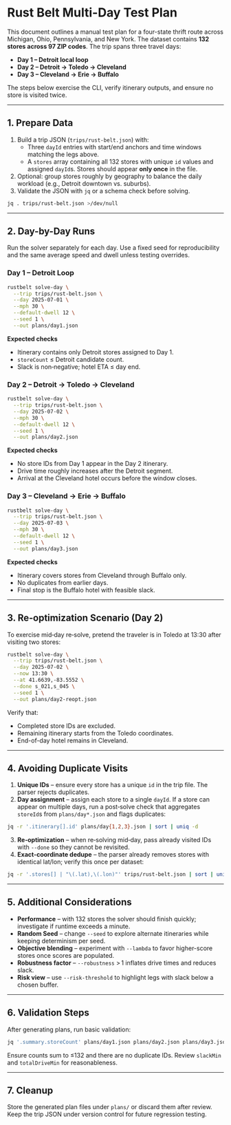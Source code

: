 # Rust Belt Multi-Day Test Plan

This document outlines a manual test plan for a four-state thrift route across Michigan, Ohio, Pennsylvania, and New York. The dataset contains **132 stores across 97 ZIP codes**. The trip spans three travel days:

- **Day 1 – Detroit local loop**
- **Day 2 – Detroit → Toledo → Cleveland**
- **Day 3 – Cleveland → Erie → Buffalo**

The steps below exercise the CLI, verify itinerary outputs, and ensure no store is visited twice.

---

## 1. Prepare Data

1. Build a trip JSON (`trips/rust-belt.json`) with:
   - Three `dayId` entries with start/end anchors and time windows matching the legs above.
   - A `stores` array containing all 132 stores with unique `id` values and assigned `dayId`s. Stores should appear **only once** in the file.
2. Optional: group stores roughly by geography to balance the daily workload (e.g., Detroit downtown vs. suburbs).
3. Validate the JSON with `jq` or a schema check before solving.

```bash
jq . trips/rust-belt.json >/dev/null
```

---

## 2. Day-by-Day Runs

Run the solver separately for each day. Use a fixed seed for reproducibility and the same average speed and dwell unless testing overrides.

### Day 1 – Detroit Loop

```bash
rustbelt solve-day \
  --trip trips/rust-belt.json \
  --day 2025-07-01 \
  --mph 30 \
  --default-dwell 12 \
  --seed 1 \
  --out plans/day1.json
```

**Expected checks**
- Itinerary contains only Detroit stores assigned to Day 1.
- `storeCount` ≤ Detroit candidate count.
- Slack is non‑negative; hotel ETA ≤ day end.

### Day 2 – Detroit → Toledo → Cleveland

```bash
rustbelt solve-day \
  --trip trips/rust-belt.json \
  --day 2025-07-02 \
  --mph 30 \
  --default-dwell 12 \
  --seed 1 \
  --out plans/day2.json
```

**Expected checks**
- No store IDs from Day 1 appear in the Day 2 itinerary.
- Drive time roughly increases after the Detroit segment.
- Arrival at the Cleveland hotel occurs before the window closes.

### Day 3 – Cleveland → Erie → Buffalo

```bash
rustbelt solve-day \
  --trip trips/rust-belt.json \
  --day 2025-07-03 \
  --mph 30 \
  --default-dwell 12 \
  --seed 1 \
  --out plans/day3.json
```

**Expected checks**
- Itinerary covers stores from Cleveland through Buffalo only.
- No duplicates from earlier days.
- Final stop is the Buffalo hotel with feasible slack.

---

## 3. Re‑optimization Scenario (Day 2)

To exercise mid‑day re‑solve, pretend the traveler is in Toledo at 13:30 after visiting two stores:

```bash
rustbelt solve-day \
  --trip trips/rust-belt.json \
  --day 2025-07-02 \
  --now 13:30 \
  --at 41.6639,-83.5552 \
  --done s_021,s_045 \
  --seed 1 \
  --out plans/day2-reopt.json
```

Verify that:
- Completed store IDs are excluded.
- Remaining itinerary starts from the Toledo coordinates.
- End-of-day hotel remains in Cleveland.

---

## 4. Avoiding Duplicate Visits

1. **Unique IDs** – ensure every store has a unique `id` in the trip file. The parser rejects duplicates.
2. **Day assignment** – assign each store to a single `dayId`. If a store can appear on multiple days, run a post‑solve check that aggregates `storeId`s from `plans/day*.json` and flags duplicates:

```bash
jq -r '.itinerary[].id' plans/day{1,2,3}.json | sort | uniq -d
```

3. **Re‑optimization** – when re‑solving mid‑day, pass already visited IDs with `--done` so they cannot be revisited.
4. **Exact-coordinate dedupe** – the parser already removes stores with identical lat/lon; verify this once per dataset:

```bash
jq -r '.stores[] | "\(.lat),\(.lon)"' trips/rust-belt.json | sort | uniq -d
```

---

## 5. Additional Considerations

- **Performance** – with 132 stores the solver should finish quickly; investigate if runtime exceeds a minute.
- **Random Seed** – change `--seed` to explore alternate itineraries while keeping determinism per seed.
- **Objective blending** – experiment with `--lambda` to favor higher-score stores once scores are populated.
- **Robustness factor** – `--robustness` > 1 inflates drive times and reduces slack.
- **Risk view** – use `--risk-threshold` to highlight legs with slack below a chosen buffer.

---

## 6. Validation Steps

After generating plans, run basic validation:

```bash
jq '.summary.storeCount' plans/day1.json plans/day2.json plans/day3.json
```

Ensure counts sum to ≤132 and there are no duplicate IDs. Review `slackMin` and `totalDriveMin` for reasonableness.

---

## 7. Cleanup

Store the generated plan files under `plans/` or discard them after review. Keep the trip JSON under version control for future regression testing.

